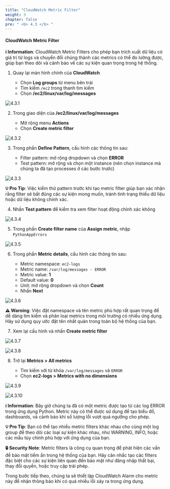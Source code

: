 ```yaml
---
title: "CloudWatch Metric Filter"
weight: 3
chapter: false
pre: " <b> 4.3 </b> "
---
```


#### CloudWatch Metric Filter

**ℹ️ Information**: CloudWatch Metric Filters cho phép bạn trích xuất dữ liệu có giá trị từ logs và chuyển đổi chúng thành các metrics có thể đo lường được, giúp bạn theo dõi và cảnh báo về các sự kiện quan trọng trong hệ thống.

1. Quay lại màn hình chính của **CloudWatch**

   - Chọn **Log groups** từ menu bên trái
   - Tìm kiếm `/ec2` trong thanh tìm kiếm
   - Chọn **/ec2/linux/var/log/messages**

![4.3.1](/images/4-cloud-watch-logs/4.3-metric-filter/4.3.1.png)

2. Trong giao diện của **/ec2/linux/var/log/messages**

   - Mở rộng menu **Actions**
   - Chọn **Create metric filter**

![4.3.2](/images/4-cloud-watch-logs/4.3-metric-filter/4.3.2.png)

3. Trong phần **Define Pattern**, cấu hình các thông tin sau:

   - Filter pattern: mở rộng dropdown và chọn **ERROR**
   - Test pattern: mở rộng và chọn một instance (nên chọn instance mà chúng ta đã tạo processes ở các bước trước)

![4.3.3](/images/4-cloud-watch-logs/4.3-metric-filter/4.3.3.png)

**💡 Pro Tip**: Việc kiểm thử pattern trước khi tạo metric filter giúp bạn xác nhận rằng filter sẽ bắt đúng các sự kiện mong muốn, tránh tình trạng thiếu dữ liệu hoặc dữ liệu không chính xác.

4. Nhấn **Test pattern** để kiểm tra xem filter hoạt động chính xác không

![4.3.4](/images/4-cloud-watch-logs/4.3-metric-filter/4.3.4.png)

5. Trong phần **Create filter name** của **Assign metric**, nhập `PythonAppErrors`

![4.3.5](/images/4-cloud-watch-logs/4.3-metric-filter/4.3.5.png)

6. Trong phần **Metric details**, cấu hình các thông tin sau:

   - Metric namespace: `ec2-logs`
   - Metric name: `/var/log/messages - ERROR`
   - Metric value: **1**
   - Default value: **0**
   - Unit: mở rộng dropdown và chọn **Count**
   - Nhấn **Next**

![4.3.6](/images/4-cloud-watch-logs/4.3-metric-filter/4.3.6.png)

**⚠️ Warning**: Việc đặt namespace và tên metric phù hợp rất quan trọng để dễ dàng tìm kiếm và phân loại metrics trong môi trường có nhiều ứng dụng. Hãy sử dụng quy ước đặt tên nhất quán trong toàn bộ hệ thống của bạn.

7. Xem lại cấu hình và nhấn **Create metric filter**

![4.3.7](/images/4-cloud-watch-logs/4.3-metric-filter/4.3.7.png)

![4.3.8](/images/4-cloud-watch-logs/4.3-metric-filter/4.3.8.png)

8. Trở lại **Metrics > All metrics**

   - Tìm kiếm với từ khóa `/var/log/messages` và `ERROR`
   - Chọn **ec2-logs > Metrics with no dimensions**

![4.3.9](/images/4-cloud-watch-logs/4.3-metric-filter/4.3.9.png)

![4.3.10](/images/4-cloud-watch-logs/4.3-metric-filter/4.3.10.png)

**ℹ️ Information**: Bây giờ chúng ta đã có một metric được tạo từ các log ERROR trong ứng dụng Python. Metric này có thể được sử dụng để tạo biểu đồ, dashboards, và cảnh báo khi số lượng lỗi vượt quá ngưỡng cho phép.

**💡 Pro Tip**: Bạn có thể tạo nhiều metric filters khác nhau cho cùng một log group để theo dõi các loại sự kiện khác nhau, như WARNING, INFO, hoặc các mẫu tùy chỉnh phù hợp với ứng dụng của bạn.

**🔒 Security Note**: Metric filters là công cụ quan trọng để phát hiện các vấn đề bảo mật tiềm ẩn trong hệ thống của bạn. Hãy cân nhắc tạo các filters đặc biệt cho các sự kiện liên quan đến bảo mật như đăng nhập thất bại, thay đổi quyền, hoặc truy cập trái phép.

Trong bước tiếp theo, chúng ta sẽ thiết lập CloudWatch Alarm cho metric này để nhận thông báo khi có quá nhiều lỗi xảy ra trong ứng dụng.
